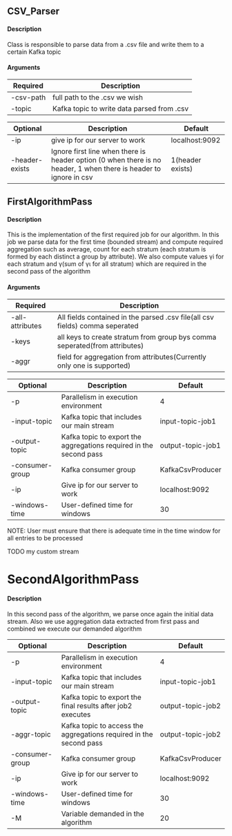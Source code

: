 

## CSV_Parser
#### Description    
Class is responsible to parse data from a .csv file and write them to a certain Kafka topic


#### Arguments

|  Required  | Description |
| ------ | ------ |
| -csv-path | full path to the .csv we wish |
| -topic | Kafka topic to write data parsed from .csv |


|  Optional  | Description  | Default |
| ------ | ------ | ------ |
| -ip |  give ip for our server to work | localhost:9092 |
| -header-exists | Ignore first line when there is header option (0 when there is no header, 1 when there is header to ignore in csv | 1(header exists) |

## FirstAlgorithmPass
#### Description    

This is the implementation of the first required job for our algorithm. In this job we parse data for the first time (bounded stream) and compute required aggregation such as average, count for each stratum (each stratum is formed by each distinct a group by attribute). We also compute values γi for each stratum and γ(sum of γι for all stratum) which are required in the second pass of the algorithm
#### Arguments

|  Required  | Description |
| ------ | ------ |
| -all-attributes | All fields contained in the parsed .csv file(all csv fields) comma seperated |
| -keys | all keys to create stratum from group bys comma seperated(from attributes) |
| -aggr | field for aggregation from attributes(Currently only one is supported) |

|  Optional  | Description  | Default |
| ------ | ------ | ------ |
| -p | Parallelism in execution environment | 4 |
| -input-topic | Kafka topic that includes our main stream | input-topic-job1 |
| -output-topic | Kafka topic to export the aggregations required in the second pass | output-topic-job1 |
| -consumer-group | Kafka consumer group | KafkaCsvProducer |
| -ip | Give ip for our server to work | localhost:9092 |
| -windows-time | User-defined time for windows | 30 |

NOTE: User must ensure that there is adequate time in the time window for all entries to be processed  

TODO my custom stream

# SecondAlgorithmPass
#### Description    
In this second pass of the algorithm, we parse once again the initial data stream. Also we use aggregation data extracted from first pass and combined we execute our demanded algorithm

|  Optional  | Description  | Default |
| ------ | ------ | ------ |
| -p | Parallelism in execution environment | 4 |
| -input-topic | Kafka topic that includes our main stream | input-topic-job1 |
| -output-topic | Kafka topic to export the final results after job2 executes | output-topic-job2 |
| -aggr-topic | Kafka topic to access the aggregations required in the second pass | output-topic-job2 |
| -consumer-group | Kafka consumer group | KafkaCsvProducer |
| -ip | Give ip for our server to work | localhost:9092 |
| -windows-time | User-defined time for windows | 30 |
| -M | Variable demanded in the algorithm | 20 |


